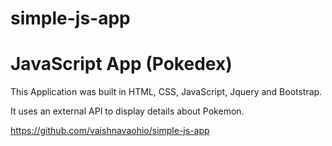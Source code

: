 # simple-js-app
<h1>JavaScript App (Pokedex)</h1>

<p>This Application was built in HTML, CSS, JavaScript, Jquery and Bootstrap.

It uses an external API to display details about Pokemon.

https://github.com/vaishnavaohio/simple-js-app</p>